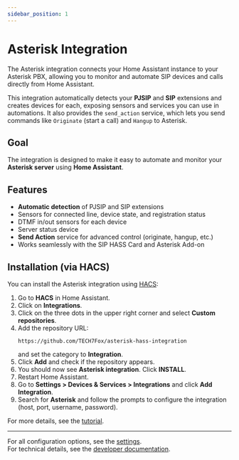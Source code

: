 ```yaml
---
sidebar_position: 1
---
```


# Asterisk Integration

The Asterisk integration connects your Home Assistant instance to your Asterisk PBX, allowing you to monitor and automate SIP devices and calls directly from Home Assistant.

This integration automatically detects your **PJSIP** and **SIP** extensions and creates devices for each, exposing sensors and services you can use in automations. It also provides the `send_action` service, which lets you send commands like `Originate` (start a call) and `Hangup` to Asterisk.

## Goal

The integration is designed to make it easy to automate and monitor your **Asterisk server** using **Home Assistant**.

## Features

- **Automatic detection** of PJSIP and SIP extensions
- Sensors for connected line, device state, and registration status
- DTMF in/out sensors for each device
- Server status device
- **Send Action** service for advanced control (originate, hangup, etc.)
- Works seamlessly with the SIP HASS Card and Asterisk Add-on

## Installation (via HACS)

You can install the Asterisk integration using [HACS](https://hacs.xyz/):

1. Go to **HACS** in Home Assistant.
2. Click on **Integrations**.
3. Click on the three dots in the upper right corner and select **Custom repositories**.
4. Add the repository URL:  
   ```
   https://github.com/TECH7Fox/asterisk-hass-integration
   ```
   and set the category to **Integration**.
5. Click **Add** and check if the repository appears.
6. You should now see **Asterisk integration**. Click **INSTALL**.
7. Restart Home Assistant.
8. Go to **Settings > Devices & Services > Integrations** and click **Add Integration**.
9. Search for **Asterisk** and follow the prompts to configure the integration (host, port, username, password).

For more details, see the [tutorial](../tutorial/integration.md).

---

For all configuration options, see the [settings](./settings.md).  
For technical details, see the [developer documentation](../developers/introduction.md).